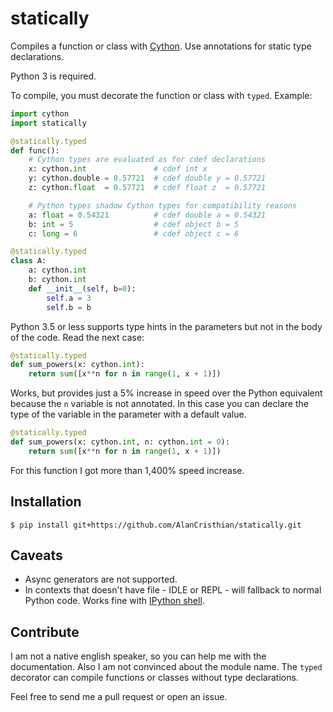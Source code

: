 # statically

Compiles a function or class with [Cython](http://www.cython.org). Use annotations for static type
declarations.

Python 3 is required.

To compile, you must decorate the function or class with `typed`. Example:

```python
import cython
import statically

@statically.typed
def func():
    # Cython types are evaluated as for cdef declarations
    x: cython.int               # cdef int x
    y: cython.double = 0.57721  # cdef double y = 0.57721
    z: cython.float  = 0.57721  # cdef float z  = 0.57721

    # Python types shadow Cython types for compatibility reasons
    a: float = 0.54321          # cdef double a = 0.54321
    b: int = 5                  # cdef object b = 5
    c: long = 6                 # cdef object c = 6

@statically.typed
class A:
    a: cython.int
    b: cython.int
    def __init__(self, b=0):
        self.a = 3
        self.b = b
```

Python 3.5 or less supports type hints in the parameters but not in the body
of the code. Read the next case:

```python
@statically.typed
def sum_powers(x: cython.int):
    return sum([x**n for n in range(1, x + 1)])
```

Works, but provides just a 5% increase in speed over the Python equivalent
because the `n` variable is not annotated. In this case you can declare
the type of the variable in the parameter with a default value.

```python
@statically.typed
def sum_powers(x: cython.int, n: cython.int = 0):
    return sum([x**n for n in range(1, x + 1)])
```

For this function I got more than 1,400% speed increase.

## Installation

```shell
$ pip install git+https://github.com/AlanCristhian/statically.git
```

## Caveats

- Async generators are not supported.
- In contexts that doesn't have file - IDLE or REPL - will fallback to normal Python code. Works fine with [IPython shell](http://ipython.readthedocs.io/en/stable/).

## Contribute

I am not a native english speaker, so you can help me with the documentation.
Also I am not convinced about the module name. The `typed` decorator can
compile functions or classes without type declarations.

Feel free to send me a pull request or open an issue.
